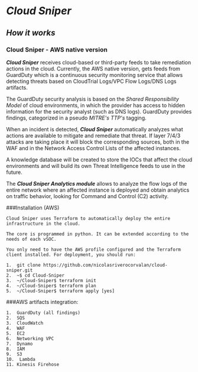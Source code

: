 # *Cloud Sniper*
## *How it works*

### Cloud Sniper - AWS native version

***Cloud Sniper*** receives cloud-based or third-party feeds to take remediation actions in the cloud. Currently, the AWS native version, gets feeds from GuardDuty which is a continuous security monitoring service that allows detecting threats based on CloudTrial Logs/VPC Flow Logs/DNS Logs artifacts.

The GuardDuty security analysis is based on the *Shared Responsibility Model* of cloud environments, in which the provider has access to hidden information for the security analyst (such as DNS logs). GuardDuty provides findings, categorized in a pseudo *MITRE's TTP's* tagging.

When an incident is detected, ***Cloud Sniper*** automatically analyzes what actions are available to mitigate and remediate that threat. If layer 7/4/3 attacks are taking place it will block the corresponding sources, both in the WAF and in the Network Access Control Lists of the affected instances.

A knowledge database will be created to store the IOCs that affect the cloud environments and will build its own Threat Intelligence feeds to use in the future.

The ***Cloud Sniper Analytics module*** allows to analyze the flow logs of the entire network where an affected instance is deployed and obtain analytics on traffic behavior, looking for Command and Control (C2) activity.

###Installation (AWS)

    Cloud Sniper uses Terraform to automatically deploy the entire infrastructure in the cloud.

    The core is programmed in python. It can be extended according to the needs of each vSOC.
    
    You only need to have the AWS profile configured and the Terraform client installed. For deployment, you should run:

    1.  git clone https://github.com/nicolasriverocorvalan/cloud-sniper.git
    2.  ~$ cd Cloud-Sniper
    3.  ~/Cloud-Sniper$ terraform init
    4.  ~/Cloud-Sniper$ terraform plan
    5.  ~/Cloud-Sniper$ terraform apply [yes]

###AWS artifacts integration:

    1.  GuardDuty (all findings)
    2.  SQS
    3.  CloudWatch
    4.  WAF
    5.  EC2 
    6.  Networking VPC
    7.  Dynamo
    8.  IAM
    9.  S3
    10.  Lambda
    11. Kinesis Firehose
